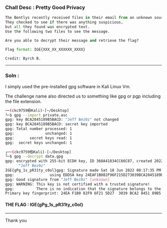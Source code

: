 ### Chall Desc : Pretty Good Privacy

```py
The Bentlys recently received files in their email from an unknown source.   
They checked to see if there was anything suspicious, 
but all they found was encrypted text.  
Use the following two files to see the message.

Are you able to decrypt their message and retrieve the flag?

Flag format: IGE{XXX_XX_XXXXXX_XXXX}

Credit: Byrch B.
```

---

### Soln : 

I simply used the pre-installed gpg software in Kali Linux Vm. 

The challenge name also directed us to something like gpg or pgp including the file extension.


```bash
──(ckc9759㉿Kali)-[~/Desktop]
└─$ gpg --import private.asc
gpg: key BCA2845189B5BACD: "Jeff Bez0z" not changed
gpg: key BCA2845189B5BACD: secret key imported
gpg: Total number processed: 1
gpg:              unchanged: 1
gpg:       secret keys read: 1
gpg:  secret keys unchanged: 1
                                                                                                                                                                                                                                           
┌──(ckc9759㉿Kali)-[~/Desktop]
└─$ gpg --decrypt data.gpg  
gpg: encrypted with 255-bit ECDH key, ID 368A41834CC66C87, created 2022-06-19
      "Jeff Bez0z"
IGE{gPg_1s_pR31ty_c0ol}gpg: Signature made Sat 18 Jun 2022 08:17:35 PM EDT
gpg:                using EDDSA key 24EAF1B082F96F215D273039BCA2845189B5BACD
gpg: Good signature from "Jeff Bez0z" [unknown]
gpg: WARNING: This key is not certified with a trusted signature!
gpg:          There is no indication that the signature belongs to the owner.
Primary key fingerprint: 24EA F1B0 82F9 6F21 5D27  3039 BCA2 8451 89B5 BACD
```

#### THE FLAG : IGE{gPg_1s_pR31ty_c0ol}

---

Thank you
